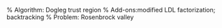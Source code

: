 % Algorithm: Dogleg trust region
% Add-ons:modified LDL factorization; backtracking
% Problem: Rosenbrock valley
